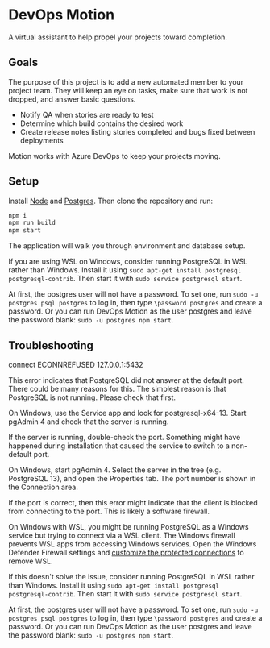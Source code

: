 # DevOps Motion

A virtual assistant to help propel your projects toward completion.

## Goals

The purpose of this project is to add a new automated member to your project team.
They will keep an eye on tasks, make sure that work is not dropped, and answer basic questions.

- Notify QA when stories are ready to test
- Determine which build contains the desired work
- Create release notes listing stories completed and bugs fixed between deployments

Motion works with Azure DevOps to keep your projects moving.

## Setup

Install [Node](https://nodejs.org) and [Postgres](https://www.postgresql.org).
Then clone the repository and run:

```bash
npm i
npm run build
npm start
```

The application will walk you through environment and database setup.

If you are using WSL on Windows, consider running PostgreSQL in WSL rather than Windows.
Install it using `sudo apt-get install postgresql postgresql-contrib`.
Then start it with `sudo service postgresql start`.

At first, the postgres user will not have a password.
To set one, run `sudo -u postgres psql postgres` to log in, then type `\password postgres` and create a password.
Or you can run DevOps Motion as the user postgres and leave the password blank: `sudo -u postgres npm start`.

## Troubleshooting

connect ECONNREFUSED 127.0.0.1:5432

This error indicates that PostgreSQL did not answer at the default port.
There could be many reasons for this.
The simplest reason is that PostgreSQL is not running.
Please check that first.

On Windows, use the Service app and look for postgresql-x64-13.
Start pgAdmin 4 and check that the server is running.

If the server is running, double-check the port.
Something might have happened during installation that caused the service to switch to a non-default port.

On Windows, start pgAdmin 4.
Select the server in the tree (e.g. PostgreSQL 13), and open the Properties tab.
The port number is shown in the Connection area.

If the port is correct, then this error might indicate that the client is blocked from connecting to the port.
This is likely a software firewall.

On Windows with WSL, you might be running PostgreSQL as a Windows service but trying to connect via a WSL client.
The Windows firewall prevents WSL apps from accessing Windows services.
Open the Windows Defender Firewall settings and [customize the protected connections](https://github.com/microsoft/WSL/issues/4139#issuecomment-732067409) to remove WSL.

If this doesn't solve the issue, consider running PostgreSQL in WSL rather than Windows.
Install it using `sudo apt-get install postgresql postgresql-contrib`.
Then start it with `sudo service postgresql start`.

At first, the postgres user will not have a password.
To set one, run `sudo -u postgres psql postgres` to log in, then type `\password postgres` and create a password.
Or you can run DevOps Motion as the user postgres and leave the password blank: `sudo -u postgres npm start`.
